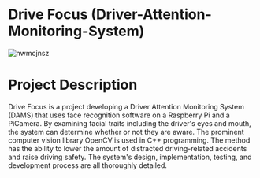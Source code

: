 # Drive Focus (Driver-Attention-Monitoring-System)
![nwmcjnsz](https://user-images.githubusercontent.com/116390489/231007074-14085d77-f743-46b9-981f-d09d64d420e0.png)
# Project Description 

Drive Focus is a project developing a Driver Attention Monitoring System (DAMS) that uses face recognition software on a Raspberry Pi and a PiCamera. By examining facial traits including the driver's eyes and mouth, the system can determine whether or not they are aware. The prominent computer vision library OpenCV is used in C++ programming. The method has the ability to lower the amount of distracted driving-related accidents and raise driving safety. The system's design, implementation, testing, and development process are all thoroughly detailed.
